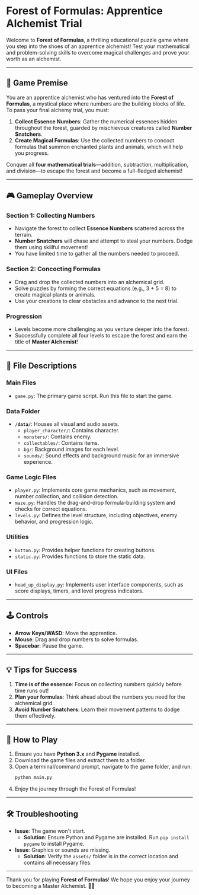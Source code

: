 
# Forest of Formulas: Apprentice Alchemist Trial

Welcome to **Forest of Formulas**, a thrilling educational puzzle game where you step into the shoes of an apprentice alchemist! Test your mathematical and problem-solving skills to overcome magical challenges and prove your worth as an alchemist.

---

## 🧙 Game Premise

You are an apprentice alchemist who has ventured into the **Forest of Formulas**, a mystical place where numbers are the building blocks of life. To pass your final alchemy trial, you must:

1. **Collect Essence Numbers**: Gather the numerical essences hidden throughout the forest, guarded by mischievous creatures called **Number Snatchers**. 
2. **Create Magical Formulas**: Use the collected numbers to concoct formulas that summon enchanted plants and animals, which will help you progress.

Conquer all **four mathematical trials**—addition, subtraction, multiplication, and division—to escape the forest and become a full-fledged alchemist!

---

## 🎮 Gameplay Overview


### **Section 1: Collecting Numbers**
- Navigate the forest to collect **Essence Numbers** scattered across the terrain.
- **Number Snatchers** will chase and attempt to steal your numbers. Dodge them using skillful movement!
- You have limited time to gather all the numbers needed to proceed.

### **Section 2: Concocting Formulas**
- Drag and drop the collected numbers into an alchemical grid.
- Solve puzzles by forming the correct equations (e.g., 3 + 5 = 8) to create magical plants or animals.
- Use your creations to clear obstacles and advance to the next trial.

### **Progression**
- Levels become more challenging as you venture deeper into the forest.
- Successfully complete all four levels to escape the forest and earn the title of **Master Alchemist**!

---

## 📂 File Descriptions

### **Main Files**
- `game.py`: The primary game script. Run this file to start the game.

### **Data Folder**
- **`/data/`**: Houses all visual and audio assets.
  - `player_character/`: Contains character.
  - `monsters/`: Contains enemy.
  - `collectables/`: Contains items.
  - `bg/`: Background images for each level.
  - `sounds/`: Sound effects and background music for an immersive experience.

### **Game Logic Files**
- `player.py`: Implements core game mechanics, such as movement, number collection, and collision detection.
- `maze.py`: Handles the drag-and-drop formula-building system and checks for correct equations.
- `levels.py`: Defines the level structure, including objectives, enemy behavior, and progression logic.

### **Utilities**
- `button.py`: Provides helper functions for creating buttons.
- `static.py`: Provides functions to store the static data.

### **UI Files**
- `head_up_display.py`: Implements user interface components, such as score displays, timers, and level progress indicators.

---

## 🕹️ Controls

- **Arrow Keys/WASD**: Move the apprentice.
- **Mouse**: Drag and drop numbers to solve formulas.
- **Spacebar**: Pause the game.

---

## 💡 Tips for Success

1. **Time is of the essence**: Focus on collecting numbers quickly before time runs out!
2. **Plan your formulas**: Think ahead about the numbers you need for the alchemical grid.
3. **Avoid Number Snatchers**: Learn their movement patterns to dodge them effectively.

---

## 🚀 How to Play

1. Ensure you have **Python 3.x** and **Pygame** installed.
2. Download the game files and extract them to a folder.
3. Open a terminal/command prompt, navigate to the game folder, and run:
   ```bash
   python main.py
   ```
4. Enjoy the journey through the Forest of Formulas!

---

## 🛠️ Troubleshooting

- **Issue**: The game won't start.
  - **Solution**: Ensure Python and Pygame are installed. Run `pip install pygame` to install Pygame.
- **Issue**: Graphics or sounds are missing.
  - **Solution**: Verify the `assets/` folder is in the correct location and contains all necessary files.

---

Thank you for playing **Forest of Formulas**! We hope you enjoy your journey to becoming a Master Alchemist. 🌿✨
